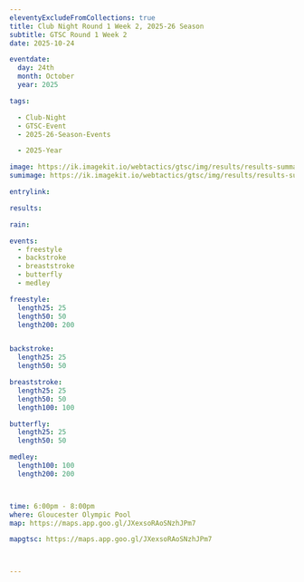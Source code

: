 ```yaml
---
eleventyExcludeFromCollections: true
title: Club Night Round 1 Week 2, 2025-26 Season
subtitle: GTSC Round 1 Week 2
date: 2025-10-24

eventdate:
  day: 24th
  month: October
  year: 2025

tags:

  - Club-Night
  - GTSC-Event
  - 2025-26-Season-Events

  - 2025-Year

image: https://ik.imagekit.io/webtactics/gtsc/img/results/results-summary-2.jpg
sumimage: https://ik.imagekit.io/webtactics/gtsc/img/results/results-summary-2.jpg

entrylink: 

results: 

rain: 

events:
  - freestyle
  - backstroke
  - breaststroke
  - butterfly
  - medley

freestyle:
  length25: 25
  length50: 50
  length200: 200


backstroke:
  length25: 25
  length50: 50

breaststroke:
  length25: 25
  length50: 50
  length100: 100

butterfly:
  length25: 25
  length50: 50

medley:
  length100: 100
  length200: 200



time: 6:00pm - 8:00pm
where: Gloucester Olympic Pool
map: https://maps.app.goo.gl/JXexsoRAoSNzhJPm7

mapgtsc: https://maps.app.goo.gl/JXexsoRAoSNzhJPm7



---
```





